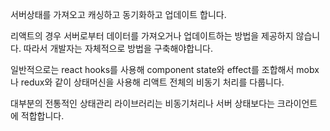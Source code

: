 서버상태를 가져오고 캐싱하고 동기화하고 업데이트 합니다.

리액트의 경우 서버로부터 데이터를 가져오거나 업데이트하는 방법을 제공하지 않습니다. 따라서 개발자는 자체적으로 방법을 구축해야합니다.

일반적으로는 react hooks를 사용해 component state와 effect를 조합해서 mobx나 redux와 같이 상태머신을 사용해 리액트 전체의 비동기 처리를 다룹니다.

대부분의 전통적인 상태관리 라이브러리는 비동기처리나 서버 상태보다는 크라이언트에 적합합니다.
